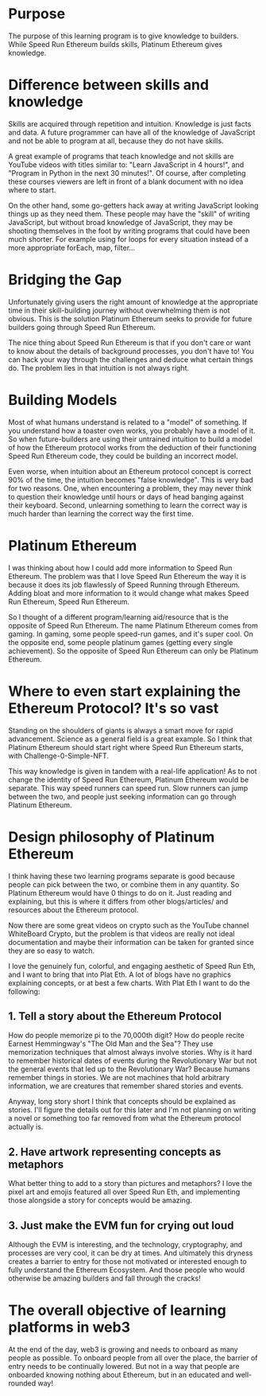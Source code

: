 # Purpose
The purpose of this learning program is to give knowledge to builders. While Speed Run Ethereum builds skills, Platinum Ethereum gives knowledge.

# Difference between skills and knowledge
Skills are acquired through repetition and intuition. Knowledge is just facts and data. A future programmer can have all of the knowledge of JavaScript and not be able to program at all, because they do not have skills.

A great example of programs that teach knowledge and not skills are YouTube videos with titles similar to: "Learn JavaScript in 4 hours!", and "Program in Python in the next 30 minutes!". Of course, after completing these courses viewers are left in front of a blank document with no idea where to start. 

On the other hand, some go-getters hack away at writing JavaScript looking things up as they need them. These people may have the "skill" of writing JavaScript, but without broad knowledge of JavaScript, they may be shooting themselves in the foot by writing programs that could have been much shorter. For example using for loops for every situation instead of a more appropriate forEach, map, filter... 

# Bridging the Gap
Unfortunately giving users the right amount of knowledge at the appropriate time in their skill-building journey without overwhelming them is not obvious. This is the solution Platinum Ethereum seeks to provide for future builders going through Speed Run Ethereum.

The nice thing about Speed Run Ethereum is that if you don't care or want to know about the details of background processes, you don't have to! You can hack your way through the challenges and deduce what certain things do. The problem lies in that intuition is not always right. 

# Building Models
Most of what humans understand is related to a "model" of something. If you understand how a toaster oven works, you probably have a model of it. So when future-builders are using their untrained intuition to build a model of how the Ethereum protocol works from the deduction of their functioning Speed Run Ethereum code, they could be building an incorrect model.

Even worse, when intuition about an Ethereum protocol concept is correct 90% of the time, the intuition becomes "false knowledge". This is very bad for two reasons. One, when encountering a problem, they may never think to question their knowledge until hours or days of head banging against their keyboard. Second, unlearning something to learn the correct way is much harder than learning the correct way the first time.

# Platinum Ethereum
I was thinking about how I could add more information to Speed Run Ethereum. The problem was that I love Speed Run Ethereum the way it is because it does its job flawlessly of Speed Running through Ethereum. Adding bloat and more information to it would change what makes Speed Run Ethereum, Speed Run Ethereum. 

So I thought of a different program/learning aid/resource that is the opposite of Speed Run Ethereum. The name Platinum Ethereum comes from gaming. In gaming, some people speed-run games, and it's super cool. On the opposite end, some people platinum games (getting every single achievement). So the opposite of Speed Run Ethereum can only be Platinum Ethereum. 

# Where to even start explaining the Ethereum Protocol? It's so vast
Standing on the shoulders of giants is always a smart move for rapid advancement. Science as a general field is a great example. So I think that Platinum Ethereum should start right where Speed Run Ethereum starts, with Challenge-0-Simple-NFT. 

This way knowledge is given in tandem with a real-life application! As to not change the identity of Speed Run Ethereum, Platinum Ethereum would be separate. This way speed runners can speed run. Slow runners can jump between the two, and people just seeking information can go through Platinum Ethereum. 

# Design philosophy of Platinum Ethereum
I think having these two learning programs separate is good because people can pick between the two, or combine them in any quantity. So Platinum Ethereum would have 0 things to do on it. Just reading and explaining, but this is where it differs from other blogs/articles/ and resources about the Ethereum protocol. 

Now there are some great videos on crypto such as the YouTube channel WhiteBoard Crypto, but the problem is that videos are really not ideal documentation and maybe their information can be taken for granted since they are so easy to watch.

I love the genuinely fun, colorful, and engaging aesthetic of Speed Run Eth, and I want to bring that into Plat Eth. A lot of blogs have no graphics explaining concepts, or at best a few charts. With Plat Eth I want to do the following:

## 1. Tell a story about the Ethereum Protocol
How do people memorize pi to the 70,000th digit? How do people recite Earnest Hemmingway's "The Old Man and the Sea"? They use memorization techniques that almost always involve stories. Why is it hard to remember historical dates of events during the Revolutionary War but not the general events that led up to the Revolutionary War? Because humans remember things in stories. We are not machines that hold arbitrary information, we are creatures that remember shared stories and events.

Anyway, long story short I think that concepts should be explained as stories. I'll figure the details out for this later and I'm not planning on writing a novel or something too far removed from what the Ethereum protocol actually is. 

## 2. Have artwork representing concepts as metaphors
What better thing to add to a story than pictures and metaphors? I love the pixel art and emojis featured all over Speed Run Eth, and implementing those alongside a story for concepts would be amazing.

## 3. Just make the EVM fun for crying out loud
Although the EVM is interesting, and the technology, cryptography, and processes are very cool, it can be dry at times. And ultimately this dryness creates a barrier to entry for those not motivated or interested enough to fully understand the Ethereum Ecosystem. And those people who would otherwise be amazing builders and fall through the cracks! 

# The overall objective of learning platforms in web3
At the end of the day, web3 is growing and needs to onboard as many people as possible. To onboard people from all over the place, the barrier of entry needs to be continually lowered. But not in a way that people are onboarded knowing nothing about Ethereum, but in an educated and well-rounded way!
